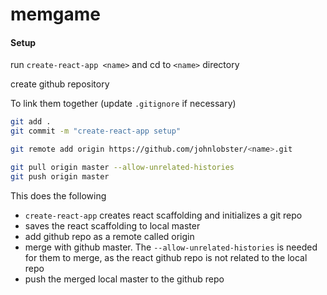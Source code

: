 # memgame



#### Setup

run `create-react-app <name>` and cd to `<name>` directory

create github repository

To link them together (update `.gitignore` if necessary)
```bash
git add .
git commit -m "create-react-app setup"

git remote add origin https://github.com/johnlobster/<name>.git

git pull origin master --allow-unrelated-histories
git push origin master
```
This does the following
* `create-react-app` creates react scaffolding and initializes a git repo
* saves the react scaffolding to local master
* add github repo as a remote called origin
* merge with github master. The `--allow-unrelated-histories` is needed for them to merge, as the react github repo
  is not related to the local repo
* push the merged local master to the github repo

